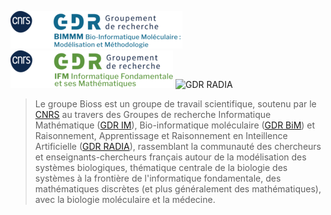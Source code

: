 ![GDR IM](/img/GDR-BIM.png) ![GDR IM](/img/GDR-IM.png) ![GDR RADIA](/img/GDR-RADIA.png)

> Le groupe Bioss est un groupe de travail scientifique, soutenu par le [CNRS](https://www.cnrs.fr) au travers des Groupes de recherche Informatique Mathématique ([GDR IM](https://www.gdr-im.fr/)), Bio-informatique moléculaire ([GDR BiM](https://www.gdr-bim.cnrs.fr/)) et Raisonnement, Apprentissage et Raisonnement en Inteillence Artificielle ([GDR RADIA](https://t.co/mrHRmDnRpu)), rassemblant la communauté des chercheurs et enseignants-chercheurs français autour de la modélisation des systèmes biologiques, thématique centrale de la biologie des systèmes à la frontière de l'informatique fondamentale, des mathématiques discrètes (et plus généralement des mathématiques), avec la biologie moléculaire et la médecine.

